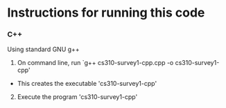 # Instructions for running this code

### C++
 
 Using standard GNU g++
 1. On command line, run `g++ cs310-survey1-cpp.cpp -o cs310-survey1-cpp'
   - This creates the executable 'cs310-survey1-cpp'
 2. Execute the program 'cs310-survey1-cpp'
